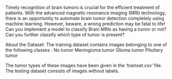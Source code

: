 
Timely recognition of brain tumors is crucial for the efficient treatment of patients. With the
advanced magnetic resonance imaging (MRI) technology, there is an opportunity to
automate brain tumor detection completely using machine learning. However, beware, a
wrong prediction may be fatal to life! Can you implement a model to classify Brain MRIs as
having a tumor or not? Can you further classify which type of tumor is present?

About the Dataset: The training dataset contains images belonging to one of the following
classes :
No tumor
Meningioma tumor
Glioma tumor
Pituitary tumor

The tumor types of these images have been given in the ‘trainset.csv’ file.
The testing dataset consists of images without labels.
